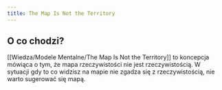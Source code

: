 ```yaml
---
title: The Map Is Not the Territory
---
```


## O co chodzi? 
[[Wiedza/Modele Mentalne/The Map Is Not the Territory]] to koncepcja mówiąca o tym, że mapa rzeczywistości nie jest rzeczywistością. W sytuacji gdy to co widzisz na mapie nie zgadza się z rzeczywistością, nie warto sugerować się mapą.